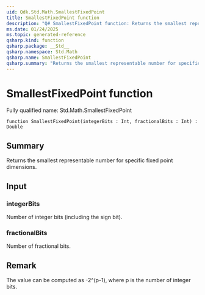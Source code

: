 ```yaml
---
uid: Qdk.Std.Math.SmallestFixedPoint
title: SmallestFixedPoint function
description: "Q# SmallestFixedPoint function: Returns the smallest representable number for specific fixed point dimensions."
ms.date: 01/24/2025
ms.topic: generated-reference
qsharp.kind: function
qsharp.package: __Std__
qsharp.namespace: Std.Math
qsharp.name: SmallestFixedPoint
qsharp.summary: "Returns the smallest representable number for specific fixed point dimensions."
---
```


# SmallestFixedPoint function

Fully qualified name: Std.Math.SmallestFixedPoint

```qsharp
function SmallestFixedPoint(integerBits : Int, fractionalBits : Int) : Double
```

## Summary
Returns the smallest representable number for specific fixed point dimensions.

## Input
### integerBits
Number of integer bits (including the sign bit).
### fractionalBits
Number of fractional bits.

## Remark
The value can be computed as -2^(p-1), where p is the number of integer bits.
